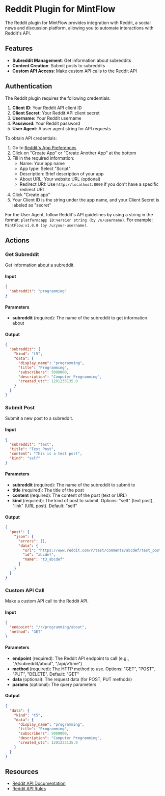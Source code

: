 # Reddit Plugin for MintFlow

The Reddit plugin for MintFlow provides integration with Reddit, a social news and discussion platform, allowing you to automate interactions with Reddit's API.

## Features

- **Subreddit Management**: Get information about subreddits
- **Content Creation**: Submit posts to subreddits
- **Custom API Access**: Make custom API calls to the Reddit API

## Authentication

The Reddit plugin requires the following credentials:

1. **Client ID**: Your Reddit API client ID
2. **Client Secret**: Your Reddit API client secret
3. **Username**: Your Reddit username
4. **Password**: Your Reddit password
5. **User Agent**: A user agent string for API requests

To obtain API credentials:

1. Go to [Reddit's App Preferences](https://www.reddit.com/prefs/apps)
2. Click on "Create App" or "Create Another App" at the bottom
3. Fill in the required information:
   - Name: Your app name
   - App type: Select "Script"
   - Description: Brief description of your app
   - About URL: Your website URL (optional)
   - Redirect URI: Use `http://localhost:8000` if you don't have a specific redirect URI
4. Click "Create app"
5. Your Client ID is the string under the app name, and your Client Secret is labeled as "secret"

For the User Agent, follow Reddit's API guidelines by using a string in the format: `platform:app ID:version string (by /u/username)`. For example: `MintFlow:v1.0.0 (by /u/your-username)`.

## Actions

### Get Subreddit

Get information about a subreddit.

#### Input

```json
{
  "subreddit": "programming"
}
```

#### Parameters

- **subreddit** (required): The name of the subreddit to get information about

#### Output

```json
{
  "subreddit": {
    "kind": "t5",
    "data": {
      "display_name": "programming",
      "title": "Programming",
      "subscribers": 5000000,
      "description": "Computer Programming",
      "created_utc": 1201233135.0
    }
  }
}
```

### Submit Post

Submit a new post to a subreddit.

#### Input

```json
{
  "subreddit": "test",
  "title": "Test Post",
  "content": "This is a test post",
  "kind": "self"
}
```

#### Parameters

- **subreddit** (required): The name of the subreddit to submit to
- **title** (required): The title of the post
- **content** (required): The content of the post (text or URL)
- **kind** (required): The kind of post to submit. Options: "self" (text post), "link" (URL post). Default: "self"

#### Output

```json
{
  "post": {
    "json": {
      "errors": [],
      "data": {
        "url": "https://www.reddit.com/r/test/comments/abcdef/test_post/",
        "id": "abcdef",
        "name": "t3_abcdef"
      }
    }
  }
}
```

### Custom API Call

Make a custom API call to the Reddit API.

#### Input

```json
{
  "endpoint": "/r/programming/about",
  "method": "GET"
}
```

#### Parameters

- **endpoint** (required): The Reddit API endpoint to call (e.g., "/r/subreddit/about", "/api/v1/me")
- **method** (required): The HTTP method to use. Options: "GET", "POST", "PUT", "DELETE". Default: "GET"
- **data** (optional): The request data (for POST, PUT methods)
- **params** (optional): The query parameters

#### Output

```json
{
  "data": {
    "kind": "t5",
    "data": {
      "display_name": "programming",
      "title": "Programming",
      "subscribers": 5000000,
      "description": "Computer Programming",
      "created_utc": 1201233135.0
    }
  }
}
```

## Resources

- [Reddit API Documentation](https://www.reddit.com/dev/api/)
- [Reddit API Rules](https://github.com/reddit-archive/reddit/wiki/API)
